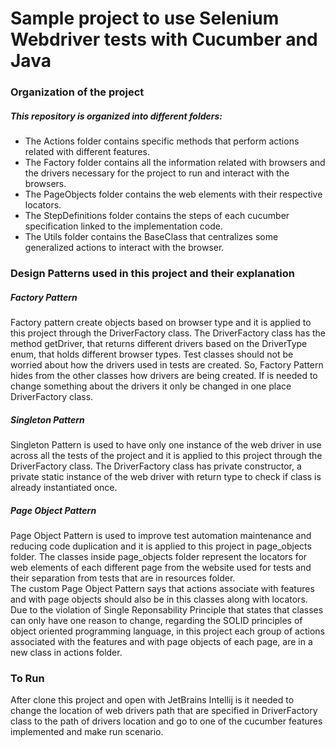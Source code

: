 # Sample project to use Selenium Webdriver tests with Cucumber and Java


### Organization of the project

##### This repository is organized into different folders:

* The Actions folder contains specific methods that perform actions related with different features.
* The Factory folder contains all the information related with browsers and the drivers necessary for the project to run and interact with the browsers.
* The PageObjects folder contains the web elements with their respective locators.
* The StepDefinitions folder contains the steps of each cucumber specification linked to the implementation code.
* The Utils folder contains the BaseClass that centralizes some generalized actions to interact with the browser.


### Design Patterns used in this project and their explanation

##### Factory Pattern 

Factory pattern create objects based on browser type and it is applied to this project through the DriverFactory class. The DriverFactory class has the method getDriver, that returns different drivers based on the DriverType enum, that holds different browser types. Test classes should not be worried about how the drivers used in tests are created. So, Factory Pattern hides from the other classes how drivers are being created. If is needed to change something about the drivers it only be changed in one place DriverFactory class.


##### Singleton Pattern

Singleton Pattern is used to have only one instance of the web driver in use across all the tests of the project and it is applied to this project through the DriverFactory class. The DriverFactory class has private constructor, a private static instance of the web driver with return type to check if class is already instantiated once.


##### Page Object Pattern

Page Object Pattern is used to improve test automation maintenance and reducing code duplication and it is applied to this project in page_objects folder. The classes inside page_objects folder represent the locators for web elements of each different page from the website used for tests and their separation from tests that are in resources folder.  
The custom Page Object Pattern says that actions associate with features and with page objects should also be in this classes along with locators. Due to the violation of Single Reponsability Principle that states that classes can only have one reason to change, regarding the SOLID principles of object oriented programming language, in this project each group of actions associated with the features and with page objects of each page, are in a new class in actions folder.

### To Run
After clone this project and open with JetBrains Intellij is it needed to change the location of web drivers path that are specified in DriverFactory class to the path of drivers location and go to one of the cucumber features implemented and make run scenario.
